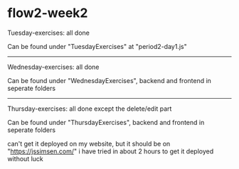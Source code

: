 # flow2-week2

Tuesday-exercises: all done

Can be found under "TuesdayExercises" at "period2-day1.js"
****
Wednesday-exercises: all done

Can be found under "WednesdayExercises", backend and frontend in seperate folders
****
Thursday-exercises: all done except the delete/edit part

Can be found under "ThursdayExercises", backend and frontend in seperate folders

can't get it deployed on my website, but it should be on "https://jssimsen.com/" i have tried in about 2 hours to get it deployed without luck

